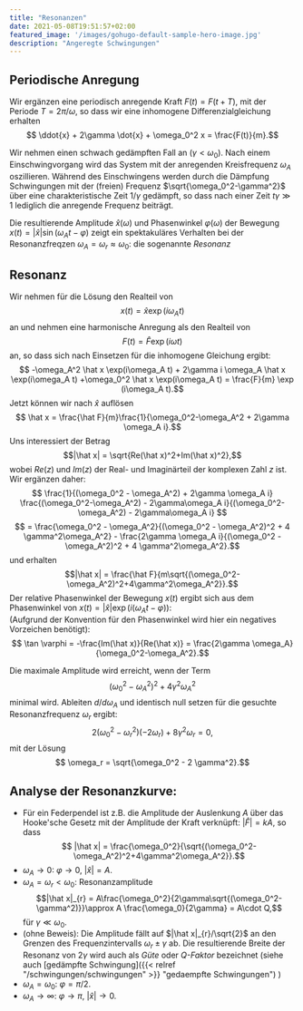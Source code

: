 ```yaml
---
title: "Resonanzen"
date: 2021-05-08T19:51:57+02:00
featured_image: '/images/gohugo-default-sample-hero-image.jpg'
description: "Angeregte Schwingungen"
---
```

## Periodische Anregung
Wir ergänzen eine periodisch anregende Kraft $F(t)=F(t+T)$,
mit der Periode $T=2\pi/\omega$, so dass 
wir eine inhomogene Differenzialgleichung erhalten
$$ \ddot{x} + 2\gamma \dot{x} + \omega_0^2 x = \frac{F(t)}{m}.$$

Wir nehmen einen schwach gedämpften Fall an ($\gamma<\omega_0$).
Nach einem Einschwingvorgang wird  das System mit der 
anregenden Kreisfrequenz $\omega_A$ oszillieren.  Während des Einschwingens
werden durch die Dämpfung Schwingungen mit der (freien) Frequenz 
$\sqrt{\omega_0^2-\gamma^2}$ 
über eine charakteristische Zeit $1/\gamma$ gedämpft, so dass 
nach einer Zeit $t \gamma \gg 1$ lediglich die anregende Frequenz
beiträgt. 

Die resultierende Amplitude $\hat x(\omega)$ und Phasenwinkel 
$\varphi(\omega)$ der Bewegung 
$x(t) = |\hat x| \sin(\omega_A t - \varphi)$ zeigt ein spektakuläres Verhalten bei 
der Resonanzfreqzen $\omega_A=\omega_r\approx \omega_0$: die sogenannte _Resonanz_

## Resonanz
Wir nehmen für die Lösung den Realteil von 
$$ x(t) = \hat x \exp(i \omega_A t)$$
an und nehmen eine harmonische Anregung als den Realteil von
$$ F(t) = \hat F \exp(i \omega t)$$
an,
so dass sich nach Einsetzen für die inhomogene Gleichung ergibt:
$$ -\omega_A^2 \hat x \exp(i\omega_A t) + 2\gamma i \omega_A \hat x \exp(i\omega_A t)
+\omega_0^2 \hat x \exp(i\omega_A t) = \frac{F}{m} \exp (i\omega_A t).$$
Jetzt können wir nach $\hat x$ auflösen
$$ \hat x = \frac{\hat F}{m}\frac{1}{\omega_0^2-\omega_A^2 + 2\gamma \omega_A i}.$$
Uns interessiert der Betrag 
$$|\hat x| = \sqrt{Re(\hat x)^2+Im(\hat x)^2},$$ 
wobei $Re(z)$ und $Im(z)$ der Real- und Imaginärteil der komplexen Zahl $z$ 
ist.
Wir ergänzen daher:
$$ \frac{1}{(\omega_0^2 - \omega_A^2) + 2\gamma \omega_A  i}
   \frac{(\omega_0^2-\omega_A^2) - 2\gamma\omega_A i}{(\omega_0^2-\omega_A^2) - 2\gamma\omega_A i} $$
$$   = \frac{\omega_0^2 - \omega_A^2}{(\omega_0^2 - \omega_A^2)^2 + 4 \gamma^2\omega_A^2} - \frac{2\gamma \omega_A i}{(\omega_0^2 - \omega_A^2)^2 + 4 \gamma^2\omega_A^2}.$$
und erhalten 
$$|\hat x| = \frac{\hat F}{m\sqrt{(\omega_0^2-\omega_A^2)^2+4\gamma^2\omega_A^2}}.$$
Der relative Phasenwinkel der Bewegung $x(t)$ ergibt sich aus dem Phasenwinkel
von $x(t) = |\hat x| \exp(i(\omega_A t-\varphi)):$  
(Aufgrund der Konvention für den Phasenwinkel wird hier ein negatives Vorzeichen benötigt):
$$ \tan \varphi = -\frac{Im(\hat x)}{Re(\hat x)} = 
\frac{2\gamma \omega_A}{\omega_0^2-\omega_A^2}.$$

Die maximale Amplitude wird erreicht, wenn der Term 
$$(\omega_0^2-\omega_A^2)^2 + 4\gamma^2\omega_A^2$$ minimal wird. 
Ableiten $d/d\omega_A$ und identisch null
setzen für die gesuchte Resonanzfrequenz $\omega_r$ ergibt: 
$$ 2(\omega_0^2-\omega_r^2)(-2\omega_r) + 8 \gamma^2\omega_r=0,$$
mit der Lösung
$$ \omega_r = \sqrt{\omega_0^2 - 2 \gamma^2}.$$

## Analyse der Resonanzkurve:
   * Für ein Federpendel ist z.B. die Amplitude der Auslenkung $A$ über das
   Hooke'sche Gesetz mit der Amplitude der Kraft verknüpft: $|\hat F|=kA$, so dass
    $$ |\hat x| = \frac{\omega_0^2}{\sqrt{(\omega_0^2-\omega_A^2)^2+4\gamma^2\omega_A^2}}.$$
   * $\omega_A \rightarrow 0$: $\varphi\rightarrow 0$, $|\hat x| = A$. 
   * $\omega_A = \omega_r<\omega_0$: Resonanzamplitude 
    $$|\hat x|_{r} = A\frac{\omega_0^2}{2\gamma\sqrt{(\omega_0^2-\gamma^2)}}\approx A \frac{\omega_0}{2\gamma} = A\cdot Q,$$
    für $\gamma\ll \omega_0$.
   * (ohne Beweis): Die Amplitude fällt auf $|\hat x|_{r}/\sqrt{2}$ an
den Grenzen des  Frequenzintervalls $\omega_r \pm \gamma$ ab. 
 Die resultierende Breite der Resonanz von $2\gamma$ wird
auch als *Güte* oder *Q-Faktor*  bezeichnet (siehe auch [gedämpfte Schwingung]({{< relref "/schwingungen/schwingungen" >}} "gedaempfte Schwingungen") )
   * $\omega_A = \omega_0$: $\varphi =  \pi/2$. 
   * $\omega_A \rightarrow \infty$: $\varphi \rightarrow \pi$, $|\hat x| \rightarrow 0$. 


